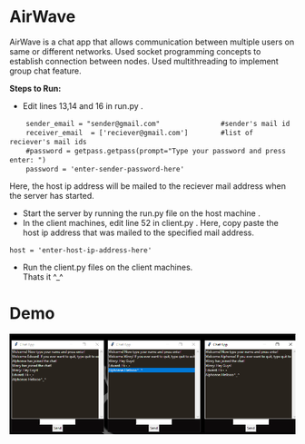 # AirWave

AirWave is a chat app that allows communication between multiple users on same or different networks. Used socket programming concepts to establish connection between nodes. 
Used multithreading to implement group chat feature.

**Steps to Run:**
- Edit lines 13,14 and 16 in run.py . 
```
    sender_email = "sender@gmail.com"               #sender's mail id
    receiver_email  = ['reciever@gmail.com']        #list of reciever's mail ids
    #password = getpass.getpass(prompt="Type your password and press enter: ")
    password = 'enter-sender-password-here'
```
Here, the host ip address will be mailed to the reciever mail address when the server has started.
- Start the server by running the run.py file on the host machine .
- In the client machines, edit line 52 in client.py . Here, copy paste the host ip address that was mailed to the specified mail address.
```
host = 'enter-host-ip-address-here'
```
- Run the client.py files on the client machines.               
Thats it ^_^

# Demo
![GitHub Logo](screenshot.png)
